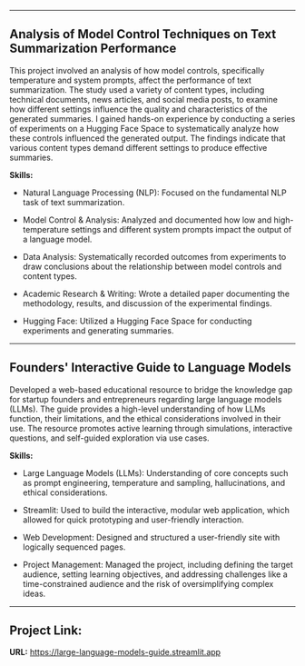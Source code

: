 -----------------------------------------------------------------------------
Analysis of Model Control Techniques on Text Summarization Performance
-----------------------------------------------------------------------------
This project involved an analysis of how model controls, specifically temperature and system prompts, affect the performance of text summarization. The study used a variety of content types, including technical documents, news articles, and social media posts, to examine how different settings influence the quality and characteristics of the generated summaries. I gained hands-on experience by conducting a series of experiments on a Hugging Face Space to systematically analyze how these controls influenced the generated output. The findings indicate that various content types demand different settings to produce effective summaries.

**Skills:**

- Natural Language Processing (NLP): Focused on the fundamental NLP task of text summarization.

- Model Control & Analysis: Analyzed and documented how low and high-temperature settings and different system prompts impact the output of a language model.

- Data Analysis: Systematically recorded outcomes from experiments to draw conclusions about the relationship between model controls and content types.

- Academic Research & Writing: Wrote a detailed paper documenting the methodology, results, and discussion of the experimental findings.

- Hugging Face: Utilized a Hugging Face Space for conducting experiments and generating summaries.

-----------------------------------------------------------------------------
Founders' Interactive Guide to Language Models
-----------------------------------------------------------------------------
Developed a web-based educational resource to bridge the knowledge gap for startup founders and entrepreneurs regarding large language models (LLMs). The guide provides a high-level understanding of how LLMs function, their limitations, and the ethical considerations involved in their use. The resource promotes active learning through simulations, interactive questions, and self-guided exploration via use cases.

**Skills:**

- Large Language Models (LLMs): Understanding of core concepts such as prompt engineering, temperature and sampling, hallucinations, and ethical considerations.

- Streamlit: Used to build the interactive, modular web application, which allowed for quick prototyping and user-friendly interaction.

- Web Development: Designed and structured a user-friendly site with logically sequenced pages.

- Project Management: Managed the project, including defining the target audience, setting learning objectives, and addressing challenges like a time-constrained audience and the risk of oversimplifying complex ideas.

-----------------------------------------------------------------------------
Project Link:
-----------------------------------------------------------------------------
**URL:** https://large-language-models-guide.streamlit.app
